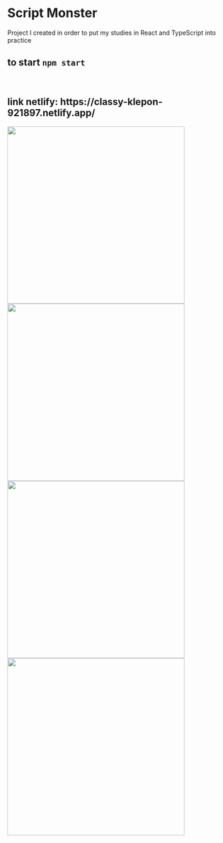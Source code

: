 # Script Monster
Project I created in order to put my studies in React and TypeScript into practice
## to start `npm start`
<br/>
<h2>link netlify: https://classy-klepon-921897.netlify.app/</h2>

<div>
  <img src="https://user-images.githubusercontent.com/106037619/181840927-0826336f-00d3-4391-9450-4cbbc944f9ee.png"  width="400">
  <br/>
  <img src="https://user-images.githubusercontent.com/106037619/181841016-6e2b9fe4-b785-47ed-a7b5-21bf99f3766d.png"  width="400">
  <br/>
  <img src="https://user-images.githubusercontent.com/106037619/181841089-dea83466-2821-4e02-a16c-e39006bddf20.png"  width="400">
  <br/>
  <img src="https://user-images.githubusercontent.com/106037619/181841183-1f30e617-303d-40cb-be74-e1f35ff7daaa.png"  width="400">
</div>
